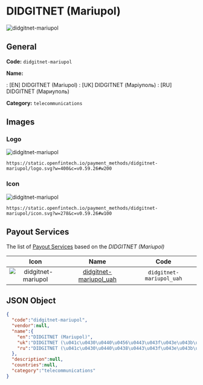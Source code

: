 
# DIDGITNET (Mariupol) 
![didgitnet-mariupol](https://static.openfintech.io/payment_methods/didgitnet-mariupol/logo.svg?w=400&c=v0.59.26#w200)  

## General 
**Code:** `didgitnet-mariupol` 
 
**Name:** 
 
:	[EN] DIDGITNET (Mariupol) 
:	[UK] DIDGITNET (Маріуполь) 
:	[RU] DIDGITNET (Мариуполь) 
 
**Category:** `telecommunications` 
 

## Images 

### Logo 
![didgitnet-mariupol](https://static.openfintech.io/payment_methods/didgitnet-mariupol/logo.svg?w=400&c=v0.59.26#w200)  

```
https://static.openfintech.io/payment_methods/didgitnet-mariupol/logo.svg?w=400&c=v0.59.26#w200
```  

### Icon 
![didgitnet-mariupol](https://static.openfintech.io/payment_methods/didgitnet-mariupol/icon.svg?w=278&c=v0.59.26#w100)  

```
https://static.openfintech.io/payment_methods/didgitnet-mariupol/icon.svg?w=278&c=v0.59.26#w100
```  

## Payout Services 
 
The list of [Payout Services](/payout-services/) based on the _DIDGITNET (Mariupol)_ 

|Icon|Name|Code| 
|:---:|:---:|:---:| 
|![didgitnet-mariupol](https://static.openfintech.io/payout_methods/didgitnet-mariupol/icon.svg?w=278&c=v0.59.26#w40) |[didgitnet-mariupol_uah](/payout-services/didgitnet-mariupol_uah/)|`didgitnet-mariupol_uah`| 
 

## JSON Object 

```json
{
  "code":"didgitnet-mariupol",
  "vendor":null,
  "name":{
    "en":"DIDGITNET (Mariupol)",
    "uk":"DIDGITNET (\u041c\u0430\u0440\u0456\u0443\u043f\u043e\u043b\u044c)",
    "ru":"DIDGITNET (\u041c\u0430\u0440\u0438\u0443\u043f\u043e\u043b\u044c)"
  },
  "description":null,
  "countries":null,
  "category":"telecommunications"
}
```  

